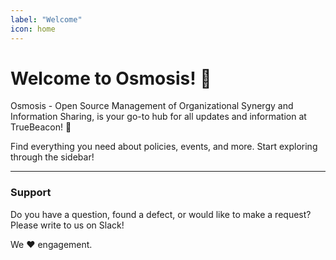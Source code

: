 ```yaml
---
label: "Welcome"
icon: home
---
```


# Welcome to Osmosis! 🌱

Osmosis - Open Source Management of Organizational Synergy and Information Sharing, is your go-to hub for all updates and information at TrueBeacon! 🚀

Find everything you need about policies, events, and more. Start exploring through the sidebar!

---

### Support

Do you have a question, found a defect, or would like to make a request? Please write to us on Slack!

We :heart: engagement.
